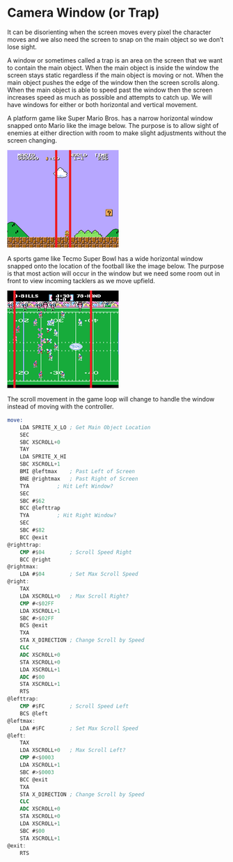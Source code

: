 # Camera Window (or Trap)

It can be disorienting when the screen moves every pixel the character moves and we also need the screen to snap on the main object so we don’t lose sight.

A window or sometimes called a trap is an area on the screen that we want to contain the main object.  When the main object is inside the window the screen stays static regardless if the main object is moving or not.  When the main object pushes the edge of the window then the screen scrolls along.  When the main object is able to speed past the window then the screen increases speed as much as possible and attempts to catch up.  We will have windows for either or both horizontal and vertical movement.

A platform game like Super Mario Bros. has a narrow horizontal window snapped onto Mario like the image below.  The purpose is to allow sight of enemies at either direction with room to make slight adjustments without the screen changing.

![""](../../docs/images/trap-01.png "Platformer")

A sports game like Tecmo Super Bowl has a wide horizontal window snapped onto the location of the football like the image below.  The purpose is that most action will occur in the window but we need some room out in front to view incoming tacklers as we move upfield.

![""](../../docs/images/trap-02.png "Sports Game")

The scroll movement in the game loop will change to handle the window instead of moving with the controller.

```nasm
move:
	LDA SPRITE_X_LO	; Get Main Object Location
	SEC
	SBC XSCROLL+0
	TAY
	LDA SPRITE_X_HI
	SBC XSCROLL+1
	BMI @leftmax	; Past Left of Screen
	BNE @rightmax	; Past Right of Screen
	TYA			; Hit Left Window?
	SEC
	SBC #$62
	BCC @lefttrap
	TYA			; Hit Right Window?
	SEC
	SBC #$82
	BCC @exit
@righttrap:
	CMP #$04		; Scroll Speed Right
	BCC @right
@rightmax:
	LDA #$04		; Set Max Scroll Speed
@right:
	TAX
	LDA XSCROLL+0	; Max Scroll Right?
	CMP #<$02FF
	LDA XSCROLL+1
	SBC #>$02FF
	BCS @exit
	TXA
	STA X_DIRECTION	; Change Scroll by Speed
	CLC
	ADC XSCROLL+0
	STA XSCROLL+0
	LDA XSCROLL+1
	ADC #$00
	STA XSCROLL+1
	RTS
@lefttrap:
	CMP #$FC		; Scroll Speed Left
	BCS @left
@leftmax:
	LDA #$FC		; Set Max Scroll Speed
@left:
	TAX
	LDA XSCROLL+0	; Max Scroll Left?
	CMP #<$0003
	LDA XSCROLL+1
	SBC #>$0003
	BCC @exit
	TXA
	STA X_DIRECTION	; Change Scroll by Speed
	CLC
	ADC XSCROLL+0
	STA XSCROLL+0
	LDA XSCROLL+1
	SBC #$00
	STA XSCROLL+1
@exit:
	RTS
```
